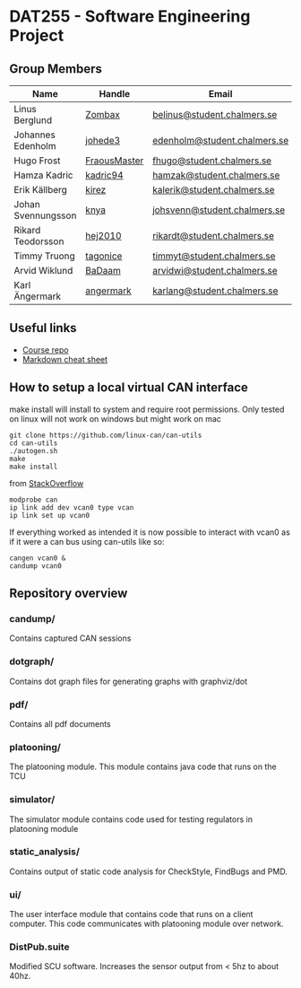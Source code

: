 ﻿# DAT255 - Software Engineering Project

## Group Members

| Name | Handle | Email |
| ---- | ------ | ----- |
| Linus Berglund | [Zombax](https://github.com/zombax) | [belinus@student.chalmers.se](mailto:belinus@student.chalmers.se) |
| Johannes Edenholm | [johede3](https://github.com/johede3) | [edenholm@student.chalmers.se](mailto:edenholm@student.chalmers.se) |
| Hugo Frost | [FraousMaster](https://github.com/FraousMaster) | [fhugo@student.chalmers.se](mailto:fhugo@student.chalmers.se) |
| Hamza Kadric | [kadric94](https://github.com/kadric94) | [hamzak@student.chalmers.se](mailto:hamzak@student.chalmers.se) |
| Erik Källberg | [kirez](https://github.com/kirez) | [kalerik@student.chalmers.se](mailto:kalerik@student.chalmers.se) |
| Johan Svennungsson | [knya](https://github.com/knya) | [johsvenn@student.chalmers.se](mailto:johsvenn@student.chalmers.se) |
| Rikard Teodorsson | [hej2010](https://github.com/hej2010) | [rikardt@student.chalmers.se](mailto:rikardt@student.chalmers.se) |
| Timmy Truong | [tagonice](https://github.com/tagonice) | [timmyt@student.chalmers.se](mailto:timmyt@student.chalmers.se) |
| Arvid Wiklund | [BaDaam](https://github.com/BaDaam) | [arvidwi@student.chalmers.se](mailto:arvidwi@student.chalmers.se) |
| Karl Ängermark | [angermark](https://github.com/angermark) | [karlang@student.chalmers.se](mailto:karlang@student.chalmers.se) |

## Useful links

* [Course repo](https://github.com/hburden/DAT255/)
* [Markdown cheat sheet](https://github.com/adam-p/markdown-here/wiki/Markdown-Cheatsheet)

## How to setup a local virtual CAN interface

make install will install to system and require root permissions.
Only tested on linux will not work on windows but might work on mac


```shell
git clone https://github.com/linux-can/can-utils
cd can-utils
./autogen.sh
make
make install
```

from [StackOverflow](https://stackoverflow.com/questions/21022749/how-to-create-virtual-can-port-on-linux-c)

```shell
modprobe can
ip link add dev vcan0 type vcan
ip link set up vcan0
```

If everything worked as intended it is now possible to interact with vcan0 as if it were a can bus using can-utils
like so:

```shell
cangen vcan0 &
candump vcan0
```

## Repository overview
### candump/
Contains captured CAN sessions
### dotgraph/
Contains dot graph files for generating graphs with graphviz/dot
### pdf/
Contains all pdf documents
### platooning/
The platooning module. This module contains java code that runs on the TCU
### simulator/
The simulator module contains code used for testing regulators in platooning module
### static_analysis/
Contains output of static code analysis for CheckStyle, FindBugs and PMD.
### ui/
The user interface module that contains code that runs on a client computer. 
This code communicates with platooning module over network.
### DistPub.suite
Modified SCU software. Increases the sensor output from < 5hz to about 40hz.


